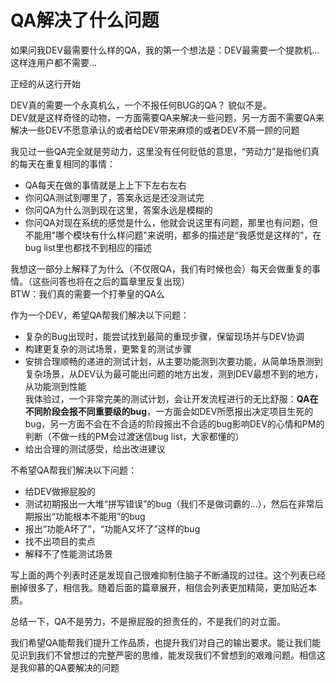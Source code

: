 QA解决了什么问题
==================
如果问我DEV最需要什么样的QA，我的第一个想法是：DEV最需要一个提款机... 这样连用户都不需要...

正经的从这行开始

DEV真的需要一个永真机么，一个不报任何BUG的QA？ 貌似不是。
<br/>DEV就是这样奇怪的动物，一方面需要QA来解决一些问题，另一方面不需要QA来解决一些DEV不愿意承认的或者给DEV带来麻烦的或者DEV不屑一顾的问题

我见过一些QA完全就是劳动力，这里没有任何贬低的意思，“劳动力”是指他们真的每天在重复相同的事情：

* QA每天在做的事情就是上上下下左右左右
* 你问QA测试到哪里了，答案永远是还没测试完
* 你问QA为什么测到现在这里，答案永远是模糊的
* 你问QA对现在系统的感觉是什么，他就会说这里有问题，那里也有问题，但不能用"哪个模块有什么样问题"来说明，都多的描述是“我感觉是这样的”，在bug list里也都找不到相应的描述

我想这一部分上解释了为什么（不仅限QA，我们有时候也会）每天会做重复的事情。（这些问答也将在之后的篇章里反复出现）
<br/>BTW：我们真的需要一个打拳皇的QA么

作为一个DEV，希望QA帮我们解决以下问题：

* 复杂的Bug出现时，能尝试找到最简的重现步骤，保留现场并与DEV协调
* 构建更复杂的测试场景，更繁复的测试步骤
* 安排合理顺畅的递进的测试计划，从主要功能测到次要功能，从简单场景测到复杂场景，从DEV认为最可能出问题的地方出发，测到DEV最想不到的地方，从功能测到性能
<br/>我体验过，一个非常完美的测试计划，会让开发流程进行的无比舒服：<b>QA在不同阶段会报不同重要级的bug</b>，一方面会如DEV所愿报出决定项目生死的bug，另一方面不会在不合适的阶段报出不合适的bug影响DEV的心情和PM的判断（不做一线的PM会过渡迷信bug list，大家都懂的）
* 给出合理的测试感受，给出改进建议

不希望QA帮我们解决以下问题：

* 给DEV做擦屁股的
* 测试初期报出一大堆“拼写错误”的bug（我们不是做词霸的...），然后在非常后期报出“功能根本不能用”的bug
* 报出“功能A坏了”，“功能A又坏了”这样的bug
* 找不出项目的卖点
* 解释不了性能测试场景

写上面的两个列表时还是发现自己很难抑制住脑子不断涌现的过往。这个列表已经删掉很多了，相信我。随着后面的篇章展开，相信会列表更加精简，更加贴近本质。

总结一下，QA不是劳力，不是擦屁股的担责任的，不是我们的对立面。

我们希望QA能帮我们提升工作品质，也提升我们对自己的输出要求。能让我们能见识到我们不曾想过的完整严密的思维，能发现我们不曾想到的艰难问题。相信这是我仰慕的QA要解决的问题
